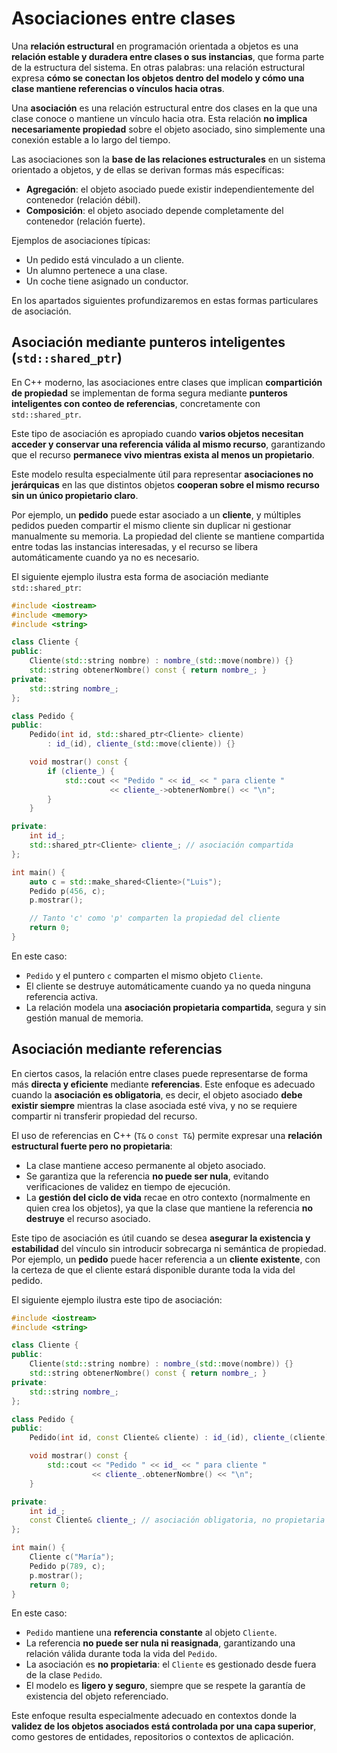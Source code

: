 # Asociaciones entre clases

Una **relación estructural** en programación orientada a objetos es una **relación estable y duradera entre clases o sus instancias**, que forma parte de la estructura del sistema.
En otras palabras: una relación estructural expresa **cómo se conectan los objetos dentro del modelo y cómo una clase mantiene referencias o vínculos hacia otras**.

Una **asociación** es una relación estructural entre dos clases en la que una clase conoce o mantiene un vínculo hacia otra. Esta relación **no implica necesariamente propiedad** sobre el objeto asociado, sino simplemente una conexión estable a lo largo del tiempo.

Las asociaciones son la **base de las relaciones estructurales** en un sistema orientado a objetos, y de ellas se derivan formas más específicas:

* **Agregación**: el objeto asociado puede existir independientemente del contenedor (relación débil).
* **Composición**: el objeto asociado depende completamente del contenedor (relación fuerte).

Ejemplos de asociaciones típicas:

* Un pedido está vinculado a un cliente.
* Un alumno pertenece a una clase.
* Un coche tiene asignado un conductor.

En los apartados siguientes profundizaremos en estas formas particulares de asociación.

## Asociación mediante punteros inteligentes (`std::shared_ptr`)

En C++ moderno, las asociaciones entre clases que implican **compartición de propiedad** se implementan de forma segura mediante **punteros inteligentes con conteo de referencias**, concretamente con `std::shared_ptr`.

Este tipo de asociación es apropiado cuando **varios objetos necesitan acceder y conservar una referencia válida al mismo recurso**, garantizando que el recurso **permanece vivo mientras exista al menos un propietario**.

Este modelo resulta especialmente útil para representar **asociaciones no jerárquicas** en las que distintos objetos **cooperan sobre el mismo recurso sin un único propietario claro**.

Por ejemplo, un **pedido** puede estar asociado a un **cliente**, y múltiples pedidos pueden compartir el mismo cliente sin duplicar ni gestionar manualmente su memoria.
La propiedad del cliente se mantiene compartida entre todas las instancias interesadas, y el recurso se libera automáticamente cuando ya no es necesario.

El siguiente ejemplo ilustra esta forma de asociación mediante `std::shared_ptr`:

```cpp
#include <iostream>
#include <memory>
#include <string>

class Cliente {
public:
    Cliente(std::string nombre) : nombre_(std::move(nombre)) {}
    std::string obtenerNombre() const { return nombre_; }
private:
    std::string nombre_;
};

class Pedido {
public:
    Pedido(int id, std::shared_ptr<Cliente> cliente) 
        : id_(id), cliente_(std::move(cliente)) {}

    void mostrar() const {
        if (cliente_) {
            std::cout << "Pedido " << id_ << " para cliente " 
                      << cliente_->obtenerNombre() << "\n";
        }
    }

private:
    int id_;
    std::shared_ptr<Cliente> cliente_; // asociación compartida
};

int main() {
    auto c = std::make_shared<Cliente>("Luis");
    Pedido p(456, c);
    p.mostrar();

    // Tanto 'c' como 'p' comparten la propiedad del cliente
    return 0;
}
```

En este caso:

* `Pedido` y el puntero `c` comparten el mismo objeto `Cliente`.
* El cliente se destruye automáticamente cuando ya no queda ninguna referencia activa.
* La relación modela una **asociación propietaria compartida**, segura y sin gestión manual de memoria.


## Asociación mediante referencias

En ciertos casos, la relación entre clases puede representarse de forma más **directa y eficiente** mediante **referencias**.
Este enfoque es adecuado cuando la **asociación es obligatoria**, es decir, el objeto asociado **debe existir siempre** mientras la clase asociada esté viva, y no se requiere compartir ni transferir propiedad del recurso.

El uso de referencias en C++ (`T&` o `const T&`) permite expresar una **relación estructural fuerte pero no propietaria**:

* La clase mantiene acceso permanente al objeto asociado.
* Se garantiza que la referencia **no puede ser nula**, evitando verificaciones de validez en tiempo de ejecución.
* La **gestión del ciclo de vida** recae en otro contexto (normalmente en quien crea los objetos), ya que la clase que mantiene la referencia **no destruye** el recurso asociado.

Este tipo de asociación es útil cuando se desea **asegurar la existencia y estabilidad** del vínculo sin introducir sobrecarga ni semántica de propiedad.
Por ejemplo, un **pedido** puede hacer referencia a un **cliente existente**, con la certeza de que el cliente estará disponible durante toda la vida del pedido.

El siguiente ejemplo ilustra este tipo de asociación:

```cpp
#include <iostream>
#include <string>

class Cliente {
public:
    Cliente(std::string nombre) : nombre_(std::move(nombre)) {}
    std::string obtenerNombre() const { return nombre_; }
private:
    std::string nombre_;
};

class Pedido {
public:
    Pedido(int id, const Cliente& cliente) : id_(id), cliente_(cliente) {}

    void mostrar() const {
        std::cout << "Pedido " << id_ << " para cliente " 
                  << cliente_.obtenerNombre() << "\n";
    }

private:
    int id_;
    const Cliente& cliente_; // asociación obligatoria, no propietaria
};

int main() {
    Cliente c("María");
    Pedido p(789, c);
    p.mostrar();
    return 0;
}
```

En este caso:

* `Pedido` mantiene una **referencia constante** al objeto `Cliente`.
* La referencia **no puede ser nula ni reasignada**, garantizando una relación válida durante toda la vida del `Pedido`.
* La asociación es **no propietaria**: el `Cliente` es gestionado desde fuera de la clase `Pedido`.
* El modelo es **ligero y seguro**, siempre que se respete la garantía de existencia del objeto referenciado.

Este enfoque resulta especialmente adecuado en contextos donde la **validez de los objetos asociados está controlada por una capa superior**, como gestores de entidades, repositorios o contextos de aplicación.

